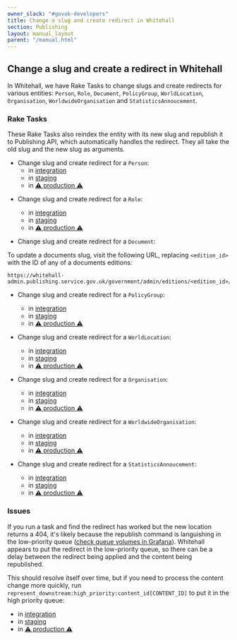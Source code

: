 ```yaml
---
owner_slack: "#govuk-developers"
title: Change a slug and create redirect in Whitehall
section: Publishing
layout: manual_layout
parent: "/manual.html"
---
```


## Change a slug and create a redirect in Whitehall

In Whitehall, we have Rake Tasks to change slugs and create redirects for
various entities: `Person`, `Role`, `Document`, `PolicyGroup`, `WorldLocation`,
`Organisation`, `WorldwideOrganisation` and `StatisticsAnnoucement`.

### Rake Tasks

These Rake Tasks also reindex the entity with its new slug and republish it to
Publishing API, which automatically handles the redirect. They all take the old
slug and the new slug as arguments.

- Change slug and create redirect for a `Person`:
  - in [integration][person-integration]
  - in [staging][person-staging]
  - in [⚠️ production ⚠️][person-production]

[person-integration]: https://deploy.integration.publishing.service.gov.uk/job/run-rake-task/parambuild/?delay=0sec&TARGET_APPLICATION=whitehall&MACHINE_CLASS=whitehall_backend&RAKE_TASK=reslug:person[OLD_SLUG,NEW_SLUG]
[person-staging]: https://deploy.blue.staging.govuk.digital/job/run-rake-task/parambuild/?delay=0sec&TARGET_APPLICATION=whitehall&MACHINE_CLASS=whitehall_backend&RAKE_TASK=reslug:person[OLD_SLUG,NEW_SLUG]
[person-production]: https://deploy.blue.production.govuk.digital/job/run-rake-task/parambuild/?delay=0sec&TARGET_APPLICATION=whitehall&MACHINE_CLASS=whitehall_backend&RAKE_TASK=reslug:person[OLD_SLUG,NEW_SLUG]

- Change slug and create redirect for a `Role`:
  - in [integration][role-integration]
  - in [staging][role-staging]
  - in [⚠️ production ⚠️][role-production]

  [role-integration]: https://deploy.integration.publishing.service.gov.uk/job/run-rake-task/parambuild/?delay=0sec&TARGET_APPLICATION=whitehall&MACHINE_CLASS=whitehall_backend&RAKE_TASK=reslug:role[OLD_SLUG,NEW_SLUG]
  [role-staging]: https://deploy.blue.staging.govuk.digital/job/run-rake-task/parambuild/?delay=0sec&TARGET_APPLICATION=whitehall&MACHINE_CLASS=whitehall_backend&RAKE_TASK=reslug:role[OLD_SLUG,NEW_SLUG]
  [role-production]: https://deploy.blue.production.govuk.digital/job/run-rake-task/parambuild/?delay=0sec&TARGET_APPLICATION=whitehall&MACHINE_CLASS=whitehall_backend&RAKE_TASK=reslug:role[OLD_SLUG,NEW_SLUG]

- Change slug and create redirect for a `Document`:

To update a documents slug, visit the following URL, replacing `<edition_id>` with the ID of any of a documents editions:

```
https://whitehall-admin.publishing.service.gov.uk/government/admin/editions/<edition_id>/edit_slug
```

- Change slug and create redirect for a `PolicyGroup`:
  - in [integration][policy_group-integration]
  - in [staging][policy_group-staging]
  - in [⚠️ production ⚠️][policy_group-production]

  [policy_group-integration]: https://deploy.integration.publishing.service.gov.uk/job/run-rake-task/parambuild/?delay=0sec&TARGET_APPLICATION=whitehall&MACHINE_CLASS=whitehall_backend&RAKE_TASK=reslug:policy_group[OLD_SLUG,NEW_SLUG]
  [policy_group-staging]: https://deploy.blue.staging.govuk.digital/job/run-rake-task/parambuild/?delay=0sec&TARGET_APPLICATION=whitehall&MACHINE_CLASS=whitehall_backend&RAKE_TASK=reslug:policy_group[OLD_SLUG,NEW_SLUG]
  [policy_group-production]: https://deploy.blue.production.govuk.digital/job/run-rake-task/parambuild/?delay=0sec&TARGET_APPLICATION=whitehall&MACHINE_CLASS=whitehall_backend&RAKE_TASK=reslug:policy_group[OLD_SLUG,NEW_SLUG]

- Change slug and create redirect for a `WorldLocation`:
  - in [integration][world_location-integration]
  - in [staging][world_location-staging]
  - in [⚠️ production ⚠️][world_location-production]

  [world_location-integration]: https://deploy.integration.publishing.service.gov.uk/job/run-rake-task/parambuild/?delay=0sec&TARGET_APPLICATION=whitehall&MACHINE_CLASS=whitehall_backend&RAKE_TASK=reslug:world_location[OLD_SLUG,NEW_SLUG]
  [world_location-staging]: https://deploy.blue.staging.govuk.digital/job/run-rake-task/parambuild/?delay=0sec&TARGET_APPLICATION=whitehall&MACHINE_CLASS=whitehall_backend&RAKE_TASK=reslug:world_location[OLD_SLUG,NEW_SLUG]
  [world_location-production]: https://deploy.blue.production.govuk.digital/job/run-rake-task/parambuild/?delay=0sec&TARGET_APPLICATION=whitehall&MACHINE_CLASS=whitehall_backend&RAKE_TASK=reslug:world_location[OLD_SLUG,NEW_SLUG]

- Change slug and create redirect for a `Organisation`:
  - in [integration][organisation-integration]
  - in [staging][organisation-staging]
  - in [⚠️ production ⚠️][organisation-production]

  [organisation-integration]: https://deploy.integration.publishing.service.gov.uk/job/run-rake-task/parambuild/?delay=0sec&TARGET_APPLICATION=whitehall&MACHINE_CLASS=whitehall_backend&RAKE_TASK=reslug:organisation[OLD_SLUG,NEW_SLUG]
  [organisation-staging]: https://deploy.blue.staging.govuk.digital/job/run-rake-task/parambuild/?delay=0sec&TARGET_APPLICATION=whitehall&MACHINE_CLASS=whitehall_backend&RAKE_TASK=reslug:organisation[OLD_SLUG,NEW_SLUG]
  [organisation-production]: https://deploy.blue.production.govuk.digital/job/run-rake-task/parambuild/?delay=0sec&TARGET_APPLICATION=whitehall&MACHINE_CLASS=whitehall_backend&RAKE_TASK=reslug:organisation[OLD_SLUG,NEW_SLUG]

- Change slug and create redirect for a `WorldwideOrganisation`:
  - in [integration][worldwide_organisation-integration]
  - in [staging][worldwide_organisation-staging]
  - in [⚠️ production ⚠️][worldwide_organisation-production]

  [worldwide_organisation-integration]: https://deploy.integration.publishing.service.gov.uk/job/run-rake-task/parambuild/?delay=0sec&TARGET_APPLICATION=whitehall&MACHINE_CLASS=whitehall_backend&RAKE_TASK=reslug:worldwide_organisation[OLD_SLUG,NEW_SLUG]
  [worldwide_organisation-staging]: https://deploy.blue.staging.govuk.digital/job/run-rake-task/parambuild/?delay=0sec&TARGET_APPLICATION=whitehall&MACHINE_CLASS=whitehall_backend&RAKE_TASK=reslug:worldwide_organisation[OLD_SLUG,NEW_SLUG]
  [worldwide_organisation-production]: https://deploy.blue.production.govuk.digital/job/run-rake-task/parambuild/?delay=0sec&TARGET_APPLICATION=whitehall&MACHINE_CLASS=whitehall_backend&RAKE_TASK=reslug:worldwide_organisation[OLD_SLUG,NEW_SLUG]

- Change slug and create redirect for a `StatisticsAnnoucement`:
  - in [integration][statistics_annoucement-integration]
  - in [staging][statistics_annoucement-staging]
  - in [⚠️ production ⚠️][statistics_annoucement-production]

  [statistics_annoucement-integration]: https://deploy.integration.publishing.service.gov.uk/job/run-rake-task/parambuild/?delay=0sec&TARGET_APPLICATION=whitehall&MACHINE_CLASS=whitehall_backend&RAKE_TASK=reslug:statistics_annoucement[OLD_SLUG,NEW_SLUG]
  [statistics_annoucement-staging]: https://deploy.blue.staging.govuk.digital/job/run-rake-task/parambuild/?delay=0sec&TARGET_APPLICATION=whitehall&MACHINE_CLASS=whitehall_backend&RAKE_TASK=reslug:statistics_annoucement[OLD_SLUG,NEW_SLUG]
  [statistics_annoucement-production]: https://deploy.blue.production.govuk.digital/job/run-rake-task/parambuild/?delay=0sec&TARGET_APPLICATION=whitehall&MACHINE_CLASS=whitehall_backend&RAKE_TASK=reslug:statistics_annoucement[OLD_SLUG,NEW_SLUG]

### Issues

If you run a task and find the redirect has worked but the new location returns
a 404, it's likely because the republish command is languishing in the
low-priority queue ([check queue volumes in Grafana][grafana-queue-volumes]).
Whitehall appears to put the redirect in the low-priority queue, so there can
be a delay between the redirect being applied and the content being republished.

This should resolve itself over time, but if you need to process the content
change more quickly, run `represent_downstream:high_priority:content_id[CONTENT_ID]`
to put it in the high priority queue:

- in [integration][high-priority-queue-integration]
- in [staging][high-priority-queue-staging]
- in [⚠️ production ⚠️][high-priority-queue-production]

[grafana-queue-volumes]: https://grafana.production.govuk.digital/dashboard/file/sidekiq.json?refresh=1m&orgId=1&var-Application=publishing-api&var-Queues=All&from=now-30m&to=now
[high-priority-queue-integration]: https://deploy.integration.publishing.service.gov.uk/job/run-rake-task/parambuild/?delay=0sec&TARGET_APPLICATION=publishing-api&MACHINE_CLASS=publishing_api&RAKE_TASK=represent_downstream:high_priority:content_id[CONTENT_ID]
[high-priority-queue-staging]: https://deploy.blue.staging.govuk.digital/job/run-rake-task/parambuild/?delay=0sec&TARGET_APPLICATION=publishing-api&MACHINE_CLASS=publishing_api&RAKE_TASK=represent_downstream:high_priority:content_id[CONTENT_ID]
[high-priority-queue-production]: https://deploy.blue.production.govuk.digital/job/run-rake-task/parambuild/?delay=0sec&TARGET_APPLICATION=publishing-api&MACHINE_CLASS=publishing_api&RAKE_TASK=represent_downstream:high_priority:content_id[CONTENT_ID]
